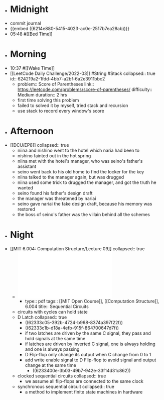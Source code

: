 - # Midnight
- commit journal
- {{embed ((6214e880-5415-4023-ac0e-2517b7ea28ab))}}
- 05:48 #[[Bed Time]]
- # Morning
- 10:37 #[[Wake Time]]
- [[LeetCode Daily Challenge/2022-03]] #String #Stack
  collapsed:: true
  id:: 624219a2-1fdd-4bb7-a2bf-6a2e3911bbc2
	- problem:: Score of Parentheses
	  link:: https://leetcode.com/problems/score-of-parentheses/
	  difficulty:: Medium
	  duration:: 2 hrs
	- first time solving this problem
	- failed to solved it by myself, tried stack and recursion
	- use stack to record every window's score
- # Afternoon
- [[DCU/EP8]]
  collapsed:: true
	- niina and nishino went to the hotel which naria had been to
	- nishino fainted out in the hot spring
	- niina met with the hotel's manager, who was seino's father's assistant
	- seino went back to his old home to find the locker for the key
	- niina talked to the manager again, but was drugged
	- niina used some trick to drugged the manager, and got the truth he wanted
	- seino found his father's design draft
	- the manager was threatened by nariai
	- seino gave nariai the fake design draft, because his memory was restored
	- the boss of seino's father was the villain behind all the schemes
- # Night
- [[MIT 6.004: Computation Structure/Lecture 09]]
  collapsed:: true
	- ![L09.pdf](../assets/L09_1647524173400_0.pdf)
		- type:: pdf
		  tags:: [[MIT Open Course]], [[Computation Structure]], 6.004
		  title:: Sequential Circuits
	- circuits with cycles can hold state
	- D Latch
	  collapsed:: true
		- ((62333c05-392b-4724-b968-8374a397f22f))
		- ((62333c1b-d18a-4efb-915f-864700647d7f))
		- if two latches are driven by the same C signal, they pass and hold signals at the same time
		- if latches are driven by inverted C signal, one is always holding and one is always passing
		- D Flip-flop only change its output when C change from 0 to 1
		- add write enable signal to D Flip-flop to avoid signal and output change at the same time
			- ((6233400e-3b03-49b7-942e-33f14d31c862))
	- clocked sequential circuits
	  collapsed:: true
		- we assume all flip-flops are connected to the same clock
	- synchronous sequential circuit
	  collapsed:: true
		- a method to implement finite state machines in hardware